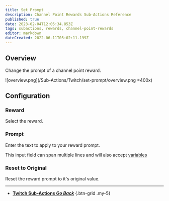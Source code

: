 ```yaml
---
title: Set Prompt
description: Channel Point Rewards Sub-Actions Reference
published: true
date: 2023-02-04T12:05:34.853Z
tags: subactions, rewards, channel-point-rewards
editor: markdown
dateCreated: 2022-06-11T05:02:11.199Z
---
```


## Overview
Change the prompt of a channel point reward.

![overview.png](/Sub-Actions/Twitch/set-prompt/overview.png =400x)

## Configuration
### Reward
Select the reward.

### Prompt
Enter the text to apply to your reward prompt.

This input field can span multiple lines and will also accept [variables](/en/Variables)

### Reset to Original
Reset the reward prompt to it's original value.

---

- [<i class="mdi mdi-chevron-left"></i>**Twitch Sub-Actions *Go Back***](/Sub-Actions/Twitch)
{.btn-grid .my-5}